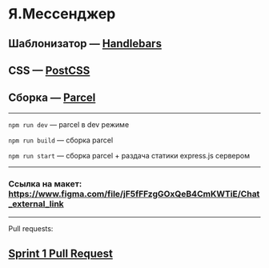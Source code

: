 # Я.Мессенджер

## Шаблонизатор — [Handlebars](https://handlebarsjs.com/)

## CSS — [PostCSS](https://postcss.org/)

## Сборка — [Parcel](https://parceljs.org/)

---

`npm run dev` — parcel в dev режиме

`npm run build` — сборка parcel

`npm run start` — сборка parcel + раздача статики express.js сервером

---

### Ссылка на макет: https://www.figma.com/file/jF5fFFzgGOxQeB4CmKWTiE/Chat_external_link

---

Pull requests:

## [Sprint 1 Pull Request](https://github.com/stvdent47/middle.messenger.praktikum.yandex/pull/3)
